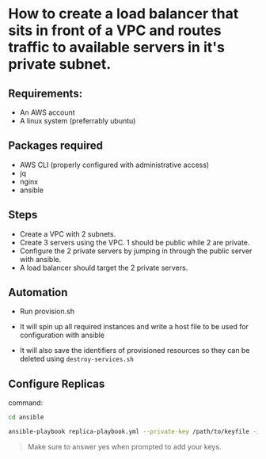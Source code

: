 # How to create a load balancer that sits in front of a VPC and routes traffic to available servers in it's private subnet.

## Requirements:
- An AWS account
- A linux system (preferrably ubuntu)
## Packages required
- AWS CLI (properly configured with administrative access)
- jq
- nginx
- ansible

## Steps
- Create a VPC with 2 subnets. 
- Create 3 servers using the VPC. 1 should be public while 2 are private.
- Configure the 2 private servers by jumping in through the public server with ansible.
- A load balancer should target the 2 private servers.

## Automation
- Run provision.sh

- It will spin up all required instances and write a host file to be used for configuration with ansible

- It will also save the identifiers of provisioned resources so they can be deleted using `destroy-services.sh`

## Configure Replicas
command: 
```bash
cd ansible

ansible-playbook replica-playbook.yml --private-key /path/to/keyfile -i hosts
```
> Make sure to answer yes when prompted to add your keys.
